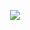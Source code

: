 

<p align='center'>
    <img src="https://capsule-render.vercel.app/api?type=Slice&color=C0C0C0&height=300&seection=headr&text=OhJelly44&fontColor=074CA1&fontSize=80&animation=fadeIn&fontAlignY=25&fontAlign=50&desc=a devil huge of samsunglions baseball fan&descAlignY=38&descAlign=90.5"/>
</p> 
